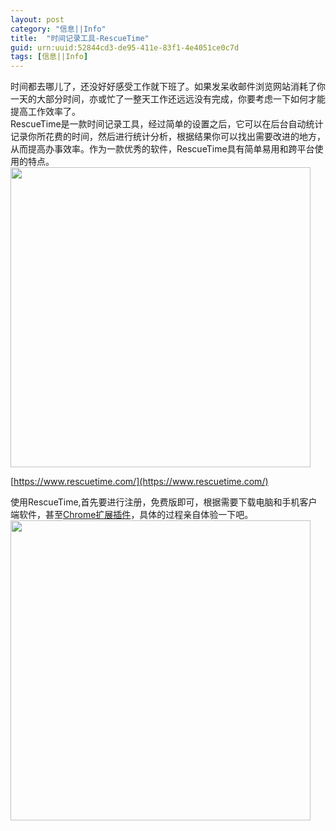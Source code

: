 ```yaml
---
layout: post
category: "信息||Info"
title:  "时间记录工具-RescueTime"
guid: urn:uuid:52844cd3-de95-411e-83f1-4e4051ce0c7d
tags: [信息||Info] 
---
```

时间都去哪儿了，还没好好感受工作就下班了。如果发呆收邮件浏览网站消耗了你一天的大部分时间，亦或忙了一整天工作还远远没有完成，你要考虑一下如何才能提高工作效率了。    
RescueTime是一款时间记录工具，经过简单的设置之后，它可以在后台自动统计记录你所花费的时间，然后进行统计分析，根据结果你可以找出需要改进的地方，从而提高办事效率。作为一款优秀的软件，RescueTime具有简单易用和跨平台使用的特点。    
<img src="http://ww1.sinaimg.cn/mw690/4df62ff3gw1ermbyg9jauj20rr0ko40o.jpg" width=480px>    

[https://www.rescuetime.com/](https://www.rescuetime.com/)     

使用RescueTime,首先要进行注册，免费版即可，根据需要下载电脑和手机客户端软件，甚至[Chrome扩展插件](https://chrome.google.com/webstore/detail/rescuetime-for-chrome-chr/bdakmnplckeopfghnlpocafcepegjeap)，具体的过程亲自体验一下吧。    
<img src="http://ww2.sinaimg.cn/mw690/4df62ff3gw1ermbyglewej20dw0mjta9.jpg" width=480px>       
 
